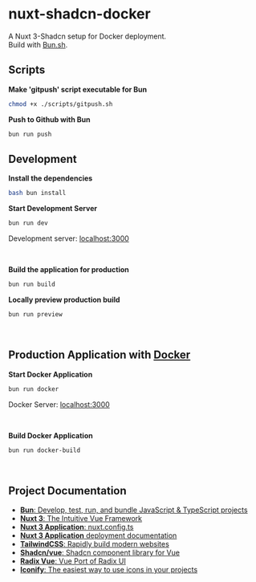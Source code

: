 # nuxt-shadcn-docker

A Nuxt 3-Shadcn setup for Docker deployment.
<br>
Build with [Bun.sh](https://bun.sh).

## Scripts

__Make 'gitpush' script executable for Bun__


```bash
chmod +x ./scripts/gitpush.sh
```

__Push to Github with Bun__


```bash
bun run push
```

## Development

__Install the dependencies__

```bash
bash bun install 
```

__Start Development Server__
```bash
bun run dev
```
Development server: [localhost:3000](http://localhost:3000)

<br>

__Build the application for production__


```bash
bun run build
```

__Locally preview production build__

```bash
bun run preview
```

<br>

## Production Application with [Docker](https://docker.com)

__Start Docker Application__


```bash
bun run docker
```
Docker Server: [localhost:3000](http://localhost:3000)

<br>

__Build Docker Application__


```bash
bun run docker-build
```

<br>

## Project Documentation

* <a href="https://bun.sh" target="_blank"><b>Bun</b>: Develop, test, run, and bundle JavaScript & TypeScript projects</a>
* <a href="https://nuxt.com" target="_blank"><b>Nuxt 3</b>: The Intuitive Vue Framework</a>
* <a href="https://nuxt.com/docs/api/configuration/nuxt-config" target="_blank"><b>Nuxt 3 Application</b>: nuxt.config.ts</a>
* <a href="https://nuxt.com/docs/getting-started/deployment" target="_blank"><b>Nuxt 3 Application</b> deployment documentation</a>
* <a href="https://tailwindcss.com/" target="_blank"><b>TailwindCSS</b>: Rapidly build modern websites</a>
* <a href="https://shadcn-vue.com" target="_blank"><b>Shadcn/vue</b>: Shadcn component library for Vue</a>
* <a href="https://www.radix-vue.com/" target="_blank"><b>Radix Vue</b>: Vue Port of Radix UI</a>
* <a href="https://iconify.design/" target="_blank"><b>Iconify</b>: The easiest way to use icons in your projects</a>
